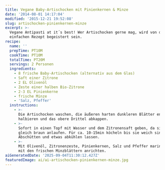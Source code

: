 ```yaml
---
title: Vegane Baby-Artischocken mit Pinienkernen & Minze
date: '2014-08-01 14:17:04'
modified: '2015-12-21 19:52:08'
slug: artischocken-pinienkernen-minze
excerpt: >-
  Vegane Antipasti at it´s best! Wer Artischocken gerne mag, wird von diesem
  einfachen Rezept begeistert sein.
recipe:
  name: ''
  prepTime: PT10M
  cookTime: PT10M
  totalTime: PT20M
  servings: 2 Personen
  ingredients:
    - 8 frische Baby-Artischocken (alternativ aus dem Glas)
    - Saft einer Zitrone
    - 2 EL Olivenöl
    - Zeste einer halben Bio-Zitrone
    - 2-3 EL Pinienkerne
    - frische Minze
    - 'Salz, Pfeffer'
  instructions:
    - >-
      Die Artischocken waschen, die äußeren harten dunkleren Blätter entfernen,
      halbieren und das obere Drittel abkappen.
    - >-
      Sofort in einen Topf mit Wasser und dem Zitronensaft geben, da sie sonst
      gleich braun anlaufen. Für ca. 10-15min köcheln bis sie weich sind.
      Abschütten und etwas abkühlen lassen.
    - >-
      Mit Olivenöl, Zitronenzeste, Pinienkernen, Salz und Pfeffer marinieren und
      mit den frischen Minzblättern anrichten.
aiGeneratedDate: '2025-09-04T11:30:12.427Z'
featuredImage: ai/ai-artischocken-pinienkernen-minze.jpg
---
```


